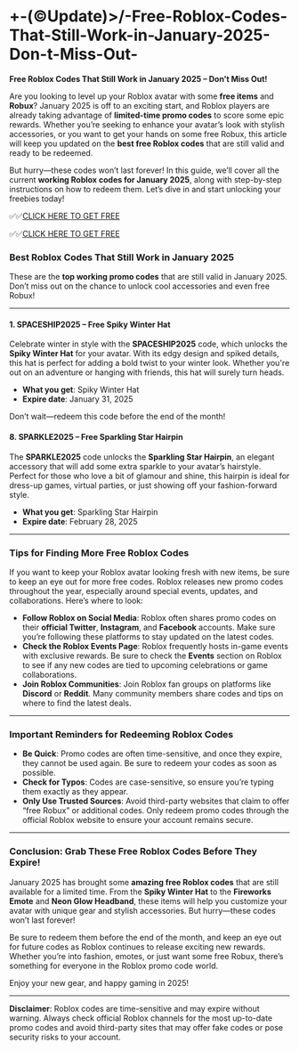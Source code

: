 # +-(©Update)>/-Free-Roblox-Codes-That-Still-Work-in-January-2025-Don-t-Miss-Out-

**Free Roblox Codes That Still Work in January 2025 – Don’t Miss Out!**

Are you looking to level up your Roblox avatar with some **free items** and **Robux**? January 2025 is off to an exciting start, and Roblox players are already taking advantage of **limited-time promo codes** to score some epic rewards. Whether you’re seeking to enhance your avatar’s look with stylish accessories, or you want to get your hands on some free Robux, this article will keep you updated on the **best free Roblox codes** that are still valid and ready to be redeemed.

But hurry—these codes won’t last forever! In this guide, we’ll cover all the current **working Roblox codes for January 2025**, along with step-by-step instructions on how to redeem them. Let’s dive in and start unlocking your freebies today!

✅✅[CLICK HERE TO GET FREE](https://tinyurl.com/f5a9kmyc)

✅✅[CLICK HERE TO GET FREE](https://tinyurl.com/f5a9kmyc)

### **Best Roblox Codes That Still Work in January 2025**

These are the **top working promo codes** that are still valid in January 2025. Don’t miss out on the chance to unlock cool accessories and even free Robux!

---

#### **1. SPACESHIP2025 – Free Spiky Winter Hat**

Celebrate winter in style with the **SPACESHIP2025** code, which unlocks the **Spiky Winter Hat** for your avatar. With its edgy design and spiked details, this hat is perfect for adding a bold twist to your winter look. Whether you're out on an adventure or hanging with friends, this hat will surely turn heads.

- **What you get**: Spiky Winter Hat
- **Expire date**: January 31, 2025

Don’t wait—redeem this code before the end of the month!


#### **8. SPARKLE2025 – Free Sparkling Star Hairpin**

The **SPARKLE2025** code unlocks the **Sparkling Star Hairpin**, an elegant accessory that will add some extra sparkle to your avatar’s hairstyle. Perfect for those who love a bit of glamour and shine, this hairpin is ideal for dress-up games, virtual parties, or just showing off your fashion-forward style.

- **What you get**: Sparkling Star Hairpin
- **Expire date**: February 28, 2025

---

### **Tips for Finding More Free Roblox Codes**

If you want to keep your Roblox avatar looking fresh with new items, be sure to keep an eye out for more free codes. Roblox releases new promo codes throughout the year, especially around special events, updates, and collaborations. Here’s where to look:

- **Follow Roblox on Social Media**: Roblox often shares promo codes on their **official Twitter**, **Instagram**, and **Facebook** accounts. Make sure you’re following these platforms to stay updated on the latest codes.
- **Check the Roblox Events Page**: Roblox frequently hosts in-game events with exclusive rewards. Be sure to check the **Events** section on Roblox to see if any new codes are tied to upcoming celebrations or game collaborations.
- **Join Roblox Communities**: Join Roblox fan groups on platforms like **Discord** or **Reddit**. Many community members share codes and tips on where to find the latest deals.

---

### **Important Reminders for Redeeming Roblox Codes**

- **Be Quick**: Promo codes are often time-sensitive, and once they expire, they cannot be used again. Be sure to redeem your codes as soon as possible.
- **Check for Typos**: Codes are case-sensitive, so ensure you’re typing them exactly as they appear.
- **Only Use Trusted Sources**: Avoid third-party websites that claim to offer “free Robux” or additional codes. Only redeem promo codes through the official Roblox website to ensure your account remains secure.

---

### **Conclusion: Grab These Free Roblox Codes Before They Expire!**

January 2025 has brought some **amazing free Roblox codes** that are still available for a limited time. From the **Spiky Winter Hat** to the **Fireworks Emote** and **Neon Glow Headband**, these items will help you customize your avatar with unique gear and stylish accessories. But hurry—these codes won’t last forever!

Be sure to redeem them before the end of the month, and keep an eye out for future codes as Roblox continues to release exciting new rewards. Whether you’re into fashion, emotes, or just want some free Robux, there’s something for everyone in the Roblox promo code world.

Enjoy your new gear, and happy gaming in 2025!

---

**Disclaimer**: Roblox codes are time-sensitive and may expire without warning. Always check official Roblox channels for the most up-to-date promo codes and avoid third-party sites that may offer fake codes or pose security risks to your account.
